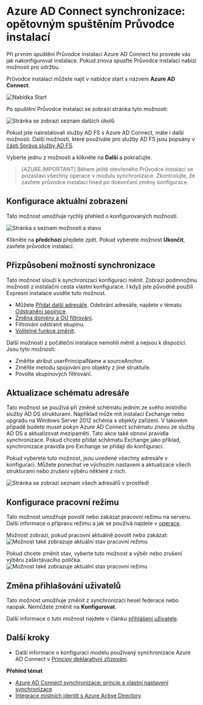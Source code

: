 <properties
    pageTitle="Azure AD Connect synchronizace: opětovným spuštěním Průvodce instalací | Microsoft Azure"
    description="Vysvětluje, jak funguje Průvodce instalací druhém čas spuštění."
    keywords="Průvodce instalací Azure AD Connect je možné konfigurovat nastavení údržby druhého času spuštění"
    services="active-directory"
    documentationCenter=""
    authors="andkjell"
    manager="femila"
    editor=""/>

<tags
    ms.service="active-directory"
    ms.workload="identity"
    ms.tgt_pltfrm="na"
    ms.devlang="na"
    ms.topic="article"
    ms.date="08/31/2016"
    ms.author="billmath"/>


# <a name="azure-ad-connect-sync-running-the-installation-wizard-a-second-time"></a>Azure AD Connect synchronizace: opětovným spuštěním Průvodce instalací
Při prvním spuštění Průvodce instalací Azure AD Connect ho provede vás jak nakonfigurovat instalace. Pokud znova spusťte Průvodce instalací nabízí možnosti pro údržbu.

Průvodce instalací můžete najít v nabídce start s názvem **Azure AD Connect**.

![Nabídka Start](./media/active-directory-aadconnectsync-installation-wizard/startmenu.png)

Po spuštění Průvodce instalací se zobrazí stránka tyto možnosti:

![Stránka se zobrazí seznam dalších úkolů](./media/active-directory-aadconnectsync-installation-wizard/additionaltasks.png)

Pokud jste nainstalovali služby AD FS s Azure AD Connect, máte i další možnosti. Další možnosti, které používáte pro služby AD FS jsou popsány v [části Správa služby AD FS](active-directory-aadconnect-federation-management.md#ad-fs-management).

Vyberte jednu z možností a klikněte na **Další** a pokračujte.

> [AZURE.IMPORTANT] Během ještě otevřeného Průvodce instalací se pozastaví všechny operace v modulu synchronizace. Zkontrolujte, že zavřete průvodce instalací hned po dokončení změny konfigurace.

## <a name="view-current-configuration"></a>Konfigurace aktuální zobrazení
Tato možnost umožňuje rychlý přehled o konfigurovaných možností.

![Stránka s seznam možností a stavu](./media/active-directory-aadconnectsync-installation-wizard/viewconfig.png)

Klikněte na **předchozí** přejdete zpět. Pokud vyberete možnost **Ukončit**, zavřete průvodce instalací.

## <a name="customize-synchronization-options"></a>Přizpůsobení možností synchronizace
Tato možnost slouží k synchronizaci konfiguraci měnit. Zobrazí podmnožinu možnosti z instalační cesta vlastní konfigurace. I když jste původně použili Expresní instalace uvidíte tuto možnost.

- Můžete [Přidat další adresáře](active-directory-aadconnect-get-started-custom.md#connect-your-directories). Odebrání adresáře, najdete v tématu [Odstranění spojnice](active-directory-aadconnectsync-service-manager-ui-connectors.md#delete).
- [Změna domény a OU filtrování](active-directory-aadconnect-get-started-custom.md#domain-and-ou-filtering).
- Filtrování odstranit skupinu.
- [Volitelné funkce změnit](active-directory-aadconnect-get-started-custom.md#optional-features).

Další možnosti z počáteční instalace nemohli měnit a nejsou k dispozici. Jsou tyto možnosti:

- Změňte atribut userPrincipalName a sourceAnchor.
- Změňte metodu spojování pro objekty z jiné struktuře.
- Povolte skupinových filtrování.

## <a name="refresh-directory-schema"></a>Aktualizace schématu adresáře
Tato možnost se používá při změně schématu jedním ze svého místního služby AD DS strukturami. Například může mít instalaci Exchange nebo upgradu na Windows Server 2012 schéma s objekty zařízení. V takovém případě budete muset pokyn Azure AD Connect schématu znovu ze služby AD DS a aktualizovat mezipaměti. Tato akce také obnoví pravidla synchronizace. Pokud chcete přidat schématu Exchange jako příklad, synchronizace pravidla pro Exchange se přidají do konfiguraci.

Pokud vyberete tuto možnost, jsou uvedené všechny adresáře v konfiguraci. Můžete ponechat ve výchozím nastavení a aktualizace všech strukturami nebo zrušení výběru některé z nich.

![Stránka se zobrazí seznam všech adresářů v prostředí](./media/active-directory-aadconnectsync-installation-wizard/refreshschema.png)

## <a name="configure-staging-mode"></a>Konfigurace pracovní režimu
Tato možnost umožňuje povolit nebo zakázat pracovní režimu na serveru. Další informace o přípravu režimu a jak se používá najdete v [operace](active-directory-aadconnectsync-operations.md#staging-mode).

Možnost zobrazí, pokud pracovní aktuálně povolit nebo zakázat:  
![Možnost také zobrazuje aktuální stav pracovní režimu](./media/active-directory-aadconnectsync-installation-wizard/stagingmodecurrentstate.png)

Pokud chcete změnit stav, vyberte tuto možnost a výběr nebo zrušení výběru zaškrtávacího políčka.  
![Možnost také zobrazuje aktuální stav pracovní režimu](./media/active-directory-aadconnectsync-installation-wizard/stagingmodeenable.png)

## <a name="change-user-sign-in"></a>Změna přihlašování uživatelů
Tato možnost umožňuje změnit z synchronizaci hesel federace nebo naopak. Nemůžete změnit na **Konfigurovat**.

Další informace o tuto možnost najdete v článku [přihlášení uživatele](active-directory-aadconnect-user-signin.md#changing-user-sign-in-method).

## <a name="next-steps"></a>Další kroky

- Další informace o konfiguraci modelu používaný synchronizace Azure AD Connect v [Principy deklarativní zřizování](active-directory-aadconnectsync-understanding-declarative-provisioning.md).

**Přehled témat**

- [Azure AD Connect synchronizace: princip a vlastní nastavení synchronizace](active-directory-aadconnectsync-whatis.md)
- [Integrace místních identit s Azure Active Directory](active-directory-aadconnect.md)
